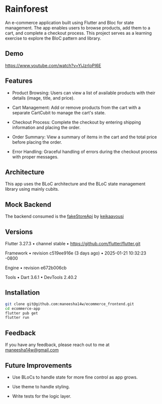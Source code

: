 
# Rainforest

An e-commerce application built using Flutter and Bloc for state management. The app enables users to browse products, add them to a cart, and complete a checkout process. This project serves as a learning exercise to explore the BloC pattern and library.


## Demo

https://www.youtube.com/watch?v=YiJzrIoPI6E


## Features


- Product Browsing: Users can view a list of available products with their details (image, title, and price).

- Cart Management: Add or remove products from the cart with a separate CartCubit to manage the cart's state.

- Checkout Process: Complete the checkout by entering shipping information and placing the order.

- Order Summary: View a summary of items in the cart and the total price before placing the order.

- Error Handling: Graceful handling of errors during the checkout process with proper messages.
## Architecture

This app uses the BLoC architecture and the BLoC state management library using mainly cubits.
## Mock Backend

The backend consumed is the [fakeStoreApi](https://fakestoreapi.com/) by [keikaavousi](https://github.com/keikaavousi)
## Versions 

Flutter 3.27.3 • channel stable • https://github.com/flutter/flutter.git

Framework • revision c519ee916e (3 days ago) • 2025-01-21 10:32:23 -0800

Engine • revision e672b006cb

Tools • Dart 3.6.1 • DevTools 2.40.2



## Installation


```bash
git clone git@github.com:maneesha14w/ecommerce_frontend.git
cd ecommerce-app
flutter pub get
flutter run
```
    
## Feedback

If you have any feedback, please reach out to me at maneesha14w@gmail.com


## Future Improvements

- Use BLoCs to handle state for more fine control as app grows.

- Use theme to handle styling.

- Write tests for the logic layer.
